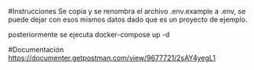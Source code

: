 #Instrucciones
Se copia y se renombra el archivo .env.example a .env, se puede dejar con esos mismos datos dado que es un proyecto de ejemplo.

posteriormente se ejecuta docker-compose up -d

#Documentación
https://documenter.getpostman.com/view/9677721/2sAY4yegL1
